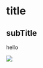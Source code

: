 # title

## subTitle

hello 

<img src='http://g.gravizo.com/g?
@startuml
left to right direction
skinparam packageStyle rect
actor customer
actor clerk
rectangle checkout {
  customer -- (checkout)
  (checkout) .> (payment) : include
  (help) .> (checkout) : extends
  (checkout) -- clerk
}
@enduml
'>
